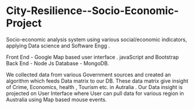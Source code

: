 # City-Resilience--Socio-Economic-Project

Socio-economic analysis system using various social/economic indicators, applying Data science and Software Engg .

Front End - Google Map based user interface . javaScript and Bootstrap
Back End - Node Js
Database - MongoDB.

We collected data from various Government sources and created an algorithm which feeds Data matrix to our DB.
These data matrix give insight of Crime, Economics, health , Tourism etc. in Autralia . 
Our Data insight is projected on User Interface where User can pull data for various region in Australia using Map based mouse events.
